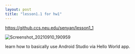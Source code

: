 ```yaml
---
layout: post
title: "lesson1.1 for hw1"
---
```

https://github.ccs.neu.edu/senyan/lesson1_1

![Screenshot_20210910_190959](https://user-images.githubusercontent.com/77960108/132974240-68d4edc6-4f55-492a-8b6c-bd0ea8f1027e.png)

learn how to basically use Android Studio via Hello World app.
